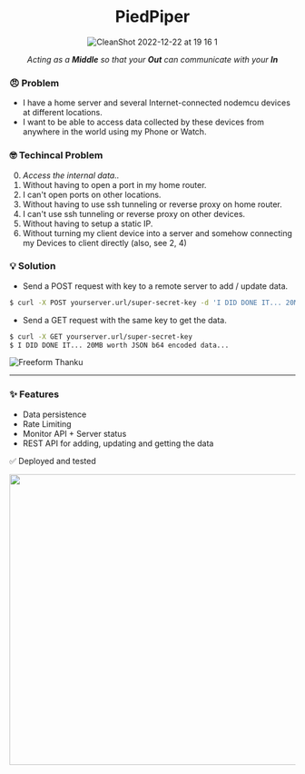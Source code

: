 

<div align="center">

  # PiedPiper     
  
  ![CleanShot 2022-12-22 at 19 16 1](https://user-images.githubusercontent.com/43297314/209246647-00a1a89d-9ba8-4abc-9de2-86a3a2a42dfa.png)

_Acting as a **Middle** so that your **Out** can communicate with your **In**_

</div>



### 😠 Problem

- I have a home server and several Internet-connected nodemcu devices at different locations.
- I want to be able to access data collected by these devices from anywhere in the world using my Phone or Watch.

### 🤓 Techincal Problem

0. _Access the internal data.._
1. Without having to open a port in my home router.
2. I can't open ports on other locations.
3. Without having to use ssh tunneling or reverse proxy on home router.
4. I can't use ssh tunneling or reverse proxy on other devices.
5. Without having to setup a static IP.
6. Without turning my client device into a server and somehow connecting my Devices to client directly (also, see 2, 4)

### 💡 Solution

- Send a POST request with key to a remote server to add / update data.

```sh
$ curl -X POST yourserver.url/super-secret-key -d 'I DID DONE IT... 20MB worth JSON b64 encoded data...'
```

- Send a GET request with the same key to get the data.

```sh
$ curl -X GET yourserver.url/super-secret-key
$ I DID DONE IT... 20MB worth JSON b64 encoded data...
```

![Freeform Thanku](https://user-images.githubusercontent.com/43297314/209245713-39635b00-8930-4f90-b4d4-cc3a756a03e3.png)


---

### ✨ Features

- Data persistence
- Rate Limiting
- Monitor API + Server status
- REST API for adding, updating and getting the data


✅ Deployed and tested 

<img src="https://user-images.githubusercontent.com/43297314/209243866-d65139a9-43f3-499f-92ec-4e25269e0463.png" width="512">
